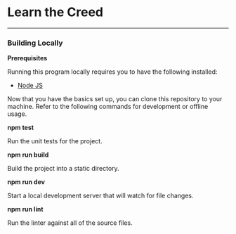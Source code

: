 # Learn the Creed

---

### Building Locally

**Prerequisites**

Running this program locally requires you to have the following installed:
- [Node JS](https://nodejs.org)

Now that you have the basics set up, you can clone this repository to your machine. Refer to the following commands for development or offline usage.

**npm test**

Run the unit tests for the project.

**npm run build**

Build the project into a static directory.

**npm run dev**

Start a local development server that will watch for file changes.

**npm run lint**

Run the linter against all of the source files.
